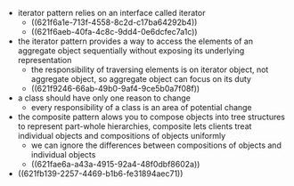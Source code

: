 - iterator pattern relies on an interface called iterator
	- ((621f6a1e-713f-4558-8c2d-c17ba64292b4))
	- ((621f6aeb-40fa-4c8c-9dd4-0e6dcfec7a1c))
- the iterator pattern provides a way to access the elements of an aggregate object sequentially without exposing its underlying representation
	- the responsibility of traversing elements is on iterator object, not aggregate object, so aggregate object can focus on its duty
	- ((621f9246-66ab-49b0-9af4-9ce5b0a7f08f))
- a class should have only one reason to change
	- every responsibility of a class is an area of potential change
- the composite pattern alows you to compose objects into tree structures to represent part-whole hierarchies, composite lets clients treat individual objects and compositions of objects uniformly
	- we can ignore the differences between compositions of objects and individual objects
	- ((621fae6a-a43a-4915-92a4-48f0dbf8602a))
- ((621fb139-2257-4469-b1b6-fe31894aec71))